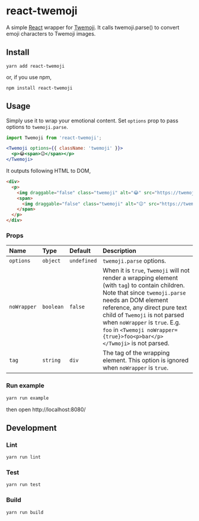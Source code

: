 # react-twemoji
A simple [React](https://facebook.github.io/react/) wrapper for [Twemoji](https://github.com/twitter/twemoji).
It calls twemoji.parse() to convert emoji characters to Twemoji images.

## Install

```shell
yarn add react-twemoji
```

or, if you use npm,

```shell
npm install react-twemoji
```

## Usage

Simply use it to wrap your emotional content. Set `options` prop to pass options to `twemoji.parse`.

```jsx
import Twemoji from 'react-twemoji';

<Twemoji options={{ className: 'twemoji' }}>
  <p>😂<span>😉</span></p>
</Twemoji>
```

It outputs following HTML to DOM,

```html
<div>
  <p>
    <img draggable="false" class="twemoji" alt="😂" src="https://twemoji.maxcdn.com/2/72x72/1f602.png">
    <span>
      <img draggable="false" class="twemoji" alt="😉" src="https://twemoji.maxcdn.com/2/72x72/1f609.png">
    </span>
  </p>
</div>
```

### Props

| Name             | Type          | Default     | Description|
|:----             |:----          |:----        |:----|
| `options`        | `object`      | `undefined` | `twemoji.parse` options. |
| `noWrapper`      | `boolean`     | `false`     | When it is `true`, `Twemoji` will not render a wrapping element (with `tag`) to contain children. Note that since `twemoji.parse` needs an DOM element reference, any direct pure text child of `Twemoji` is not parsed when `noWrapper` is `true`. E.g. `foo` in `<Twemoji noWrapper={true}>foo<p>bar</p></Twmoji>` is not parsed. |
| `tag`            | `string`      | `div`       | The tag of the wrapping element. This option is ignored when `noWrapper` is `true`. |

### Run example

```sh
yarn run example
```
then open http://localhost:8080/

## Development
### Lint

```sh
yarn run lint
```

### Test

```sh
yarn run test
```

### Build

```sh
yarn run build
```
